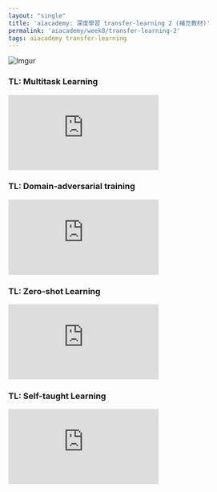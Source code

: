 ```yaml
---
layout: "single"
title: 'aiacademy: 深度學習 transfer-learning 2 (補充教材)'
permalink: 'aiacademy/week8/transfer-learning-2'
tags: aiacademy transfer-learning
---
```


![Imgur](https://i.imgur.com/AfUqxKD.jpg)

### TL: Multitask Learning

<iframe src="https://www.youtube.com/embed/ZJQc0g6X8SY" frameborder="0" allow="accelerometer; autoplay; encrypted-media; gyroscope; picture-in-picture" allowfullscreen></iframe>

### TL: Domain-adversarial training

<iframe src="https://www.youtube.com/embed/Qkt9H8M6uxU" frameborder="0" allow="accelerometer; autoplay; encrypted-media; gyroscope; picture-in-picture" allowfullscreen></iframe>

### TL: Zero-shot Learning

<iframe src="https://www.youtube.com/embed/jMaWeLePeZU" frameborder="0" allow="accelerometer; autoplay; encrypted-media; gyroscope; picture-in-picture" allowfullscreen></iframe>

### TL: Self-taught Learning

<iframe src="https://www.youtube.com/embed/P96kdyA53nc" frameborder="0" allow="accelerometer; autoplay; encrypted-media; gyroscope; picture-in-picture" allowfullscreen></iframe>
